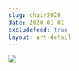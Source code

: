 ```yaml
---
slug: chair2020
date: 2020-01-01
excludefeed: true
layout: art-detail
---
```

![](/art/chair2020.webp)
